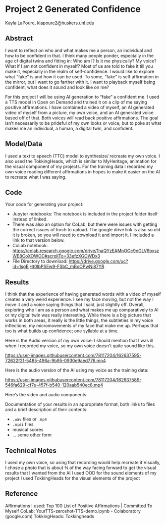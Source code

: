 # Project 2 Generated Confidence

Kayla LaPoure, klapoure2@huskers.unl.edu

## Abstract
I want to reflect on who and what makes me a person, an individual and how to be confident in that. I think many people ponder, especially in the age of digital twins and fitting in: Who am I? Is it me physically? My voice? What if I am not confident in myself? Most of us are told to fake it till you make it, especially in the realm of self-confidence. I would like to explore what “fake” is and how it can be used. To some, “fake” is self affirmation in the mirror, but I want to go farther with it. I want to playback myself being confident, what does it sound and look like on me?

For this project I will be using AI generation to “fake” a confident me. I used a TTS model in Open on Demand and trained it on a clip of me saying positive affirmations. I have combined a video of myself, an AI generated video of myself from a picture, my own voice, and an AI generated voice based off of that. Both voices will read back positive affirmations. The goal isn’t necessarily to be prideful of my own looks or voice, but to poke at what makes me an individual, a human, a digital twin, and confident.  

## Model/Data

I used a text to speech (TTC) model to synthesize/ recreate my own voice. 
I also used the TokkingHeads, which is similar to MyHeritage, animation for the visual component of my projects.
For the training data I recorded my own voice reading different affirmations in hopes to make it easier on the AI to recreate what I was saying.


## Code

Your code for generating your project:
- Jupyter notebooks: The notebook is included in the project folder itself instead of linked. 
- There was also an option for CoLab, but there were issues with getting the correct issues of torch to upload. The google drive link is also so old it is broken, so you will need to download it and import it. I included a link to that version below. 
- CoLab notebook: https://colab.research.google.com/drive/1haQYzEAMnOOc9oGLV6bxszWE8CoXOWOC#scrollTo=33efzXGOWDx3
- File Directory to download: https://drive.google.com/uc?id=1sgEjHt0lbPSEw9-FSbC_mBoOPwNi87YR

## Results

I think that the experience of having generated words with a video of myself creates a very weird experience. I see my face moving, but not the way I move it and a voice saying things that I said, just slightly off. Overall, exploring who I am as a person and what makes me up comparatively to AI or my digital twin was really interesting. While there is a big picture that works in both areas, it really is the little things, the subtleties in my voice inflections, my micromovements of my face that make me up. Perhaps that too is what builds up confidence; one syllable at a time. 

Here is the Audio version of my own voice:
I should mention that I was ill when I recorded my voice, so my own voice doesn't quite sound like this.

https://user-images.githubusercontent.com/78117204/162637595-72622f21-5485-496a-9b95-0930e9aed776.mp4

 
Here is the audio version of the AI using my voice as the training data:


https://user-images.githubusercontent.com/78117204/162637589-546fa629-cf7e-457f-b540-120aab540ec8.mp4


 
Here’s the video and audio components:

Documentation of your results in an appropriate format, both links to files and a brief description of their contents:
- `.wav` files or `.mp4`
- `.midi` files
- musical scores
- ... some other form

## Technical Notes

I used my own voice, so using that recording would help recreate it 
Visually, I chose a photo that is about ¾ of the way facing forward to get the visual results that I wanted from the AI
I used OOD for the sound elements of my project
I used TokkingHeads for the visual elements of the project


## Reference

Affirmations I used: Top 100 List of Positive Affirmations | Committed To Myself
CoLab: YourTTS-zeroshot-TTS-demo.ipynb - Colaboratory (google.com)
TokkingHeads: Tokkingheads
